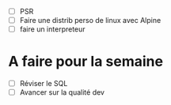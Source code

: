 - [ ] PSR
- [ ] Faire une distrib perso de linux avec Alpine
- [ ] faire un interpreteur

# A faire pour la semaine

- [ ] Réviser le SQL
- [ ] Avancer sur la qualité dev
